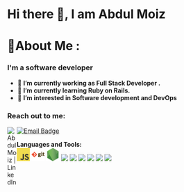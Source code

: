 # Hi there 👋, I am Abdul Moiz

# 💫About Me :
### I'm a software developer

- 🔭 **I’m currently working as Full Stack Developer .**
- 🌱 **I’m currently learning Ruby on Rails.**
- 👀 **I’m interested in Software development and DevOps**

### Reach out to me:
[<img align="left" alt="Abdul Moiz | LinkedIn" width="22px" src="https://cdn.jsdelivr.net/npm/simple-icons@v3/icons/linkedin.svg" />](https://www.linkedin.com/in/abdulmoiz321/)
[![Email Badge](https://img.shields.io/badge/-a.moiz28864@gmail.com-c14438?style=flat-square&logo=Gmail&logoColor=white&link=mailto:a.moiz28864@gmail.com)](mailto:abdulmoiz23199@yahoo.com)

**Languages and Tools:**  
<img height="30" src="https://raw.githubusercontent.com/github/explore/80688e429a7d4ef2fca1e82350fe8e3517d3494d/topics/javascript/javascript.png">
<img height="30" src="https://github.com/Pythunder/explore/blob/80688e429a7d4ef2fca1e82350fe8e3517d3494d/topics/git/git.png">
<img height="30" src="https://raw.githubusercontent.com/github/explore/80688e429a7d4ef2fca1e82350fe8e3517d3494d/topics/nodejs/nodejs.png">
<img height="30" src="https://angular.io/assets/images/logos/angular/angular.png">
<img height="30" src="https://icon-library.com/images/ruby-on-rails-icon/ruby-on-rails-icon-29.jpg">
<img height="30" src="https://cdn-icons-png.flaticon.com/512/732/732212.png">
<img height="30" src="https://toppng.com/uploads/preview/html-css-js-icons-11563328364gmstz4ubs9.png">
<img height="30" src="https://upload.wikimedia.org/wikipedia/commons/thumb/e/e3/Android_Studio_Icon_%282014-2019%29.svg/1200px-Android_Studio_Icon_%282014-2019%29.svg.png">
<img height="30" src="https://www.svgrepo.com/show/303388/java-4-logo.svg">
